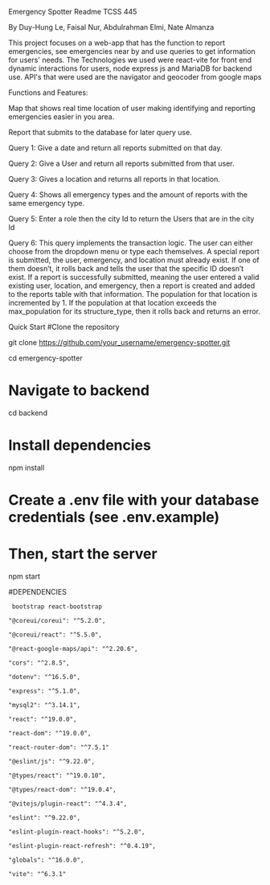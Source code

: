 Emergency Spotter Readme TCSS 445

By Duy-Hung Le, Faisal Nur, Abdulrahman Elmi, Nate Almanza

<p>This project focuses on a web-app that has the function to report emergencies, see emergencies near by and use queries to get information for users' needs.
The Technologies we used were react-vite for front end dynamic interactions for users, node express js and MariaDB for backend use.
API's that were used are the navigator and geocoder from google maps</p>

Functions and Features:

Map that shows real time location of user making identifying and reporting emergencies easier in you area.

Report that submits to the database for later query use.

Query 1: Give a date and return all reports submitted on that day.

Query 2: Give a User and return all reports submitted from that user.

Query 3: Gives a location and returns all reports in that location.

Query 4: Shows all emergency types and the amount of reports with the same emergency type.

Query 5: Enter a role then the city Id to return the Users that are in the city Id

Query 6: This query implements the transaction logic. The user can either choose from the dropdown menu or type each themselves. A special report is submitted, the user, emergency, and location must already exist. If one of them doesn’t, it rolls back and tells the user that the specific ID doesn’t exist. If a report is successfully submitted, meaning the user entered a valid existing user, location, and emergency, then a report is created and added to the reports table with that information. The population for that location is incremented by 1. If the population at that location exceeds the max_population for its structure_type, then it rolls back and returns an error. 

Quick Start
#Clone the repository

git clone https://github.com/your_username/emergency-spotter.git

cd emergency-spotter



# Navigate to backend

cd backend



# Install dependencies

npm install

# Create a .env file with your database credentials (see .env.example)



# Then, start the server

npm start



#DEPENDENCIES

     bootstrap react-bootstrap 

    "@coreui/coreui": "^5.2.0",
    
    "@coreui/react": "^5.5.0",
    
    "@react-google-maps/api": "^2.20.6",
    
    "cors": "^2.8.5",
    
    "dotenv": "^16.5.0",
    
    "express": "^5.1.0",
    
    "mysql2": "^3.14.1",
    
    "react": "^19.0.0",
    
    "react-dom": "^19.0.0",
    
    "react-router-dom": "^7.5.1"

    "@eslint/js": "^9.22.0",
    
    "@types/react": "^19.0.10",
    
    "@types/react-dom": "^19.0.4",
    
    "@vitejs/plugin-react": "^4.3.4",
    
    "eslint": "^9.22.0",
    
    "eslint-plugin-react-hooks": "^5.2.0",
    
    "eslint-plugin-react-refresh": "^0.4.19",
    
    "globals": "^16.0.0",
    
    "vite": "^6.3.1"
